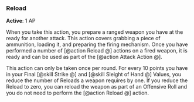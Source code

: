 ### Reload
**Active**: 1 AP

When you take this action, you prepare a ranged weapon you have at the ready for another attack. This action covers grabbing a piece of ammunition, loading it, and preparing the firing mechanism. Once you have performed a number of [@action Reload @] actions on a fired weapon, it is ready and can be used as part of the [@action Attack Action @].

This action can only be taken once per round. For every 10 points you have in your Final [@skill Strike @] and [@skill Sleight of Hand @] Values, you reduce the number of Reloads a weapon requires by one. If you reduce the Reload to zero, you can reload the weapon as part of an Offensive Roll and you do not need to perform the [@action Reload @] action. 